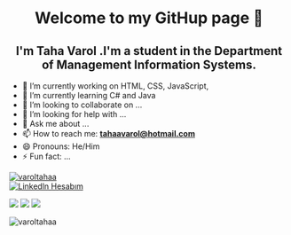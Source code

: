<h1 align="center"> Welcome to my GitHup page 👋</h1>
<h2 align="center">I'm Taha Varol .I'm a student in the Department of Management Information Systems.</h2>


- 🔭 I’m currently working on HTML, CSS, JavaScript,
- 🌱 I’m currently learning C# and Java
- 👯 I’m looking to collaborate on ...
- 🤔 I’m looking for help with ...
- 💬 Ask me about ...
- 📫 How to reach me:  **tahaavarol@hotmail.com**
- 😄 Pronouns: He/Him
- ⚡ Fun fact: ...

<p align="left"> <a href="https://twitter.com/varoltahaa" target="blank"><img src="https://img.shields.io/twitter/follow/varoltahaa?logo=twitter&style=for-the-badge" alt="varoltahaa" /></a>
 <br/>
<a href="https://www.linkedin.com/in/varoltahaa/" target="_blank" rel="nofollow"> <img alt = "Linkedln Hesabım"src ="https://img.shields.io/badge/LinkedIn-0077B5?style=for-the-badge&logo=linkedin&logoColor=white"/> </a> 
 <br/>
 
 <img src = "https://img.shields.io/badge/.NET-5C2D91?style=for-the-badge&logo=.net&logoColor=white"> </img>
<img src = "https://img.shields.io/badge/Java-ED8B00?style=for-the-badge&logo=java&logoColor=white"> </img>
<img src = "https://img.shields.io/badge/C%23-239120?style=for-the-badge&logo=c-sharp&blue=white"> </img>

<p align="left"> <img src="https://komarev.com/ghpvc/?username=varoltahaa&label=Profile%20views&color=0e75b6&style=flat" alt="varoltahaa" /> </p> 
